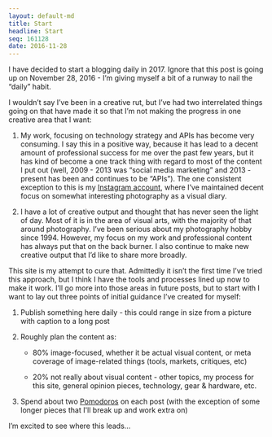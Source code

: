 ```yaml
---
layout: default-md
title: Start
headline: Start
seq: 161128
date: 2016-11-28
---
```


I have decided to start a blogging daily in 2017. Ignore that this post is going up on November 28, 2016 - I’m giving myself a bit of a runway to nail the “daily” habit.

I wouldn’t say I’ve been in a creative rut, but I’ve had two interrelated things going on that have made it so that I’m not making the progress in one creative area that I want:

  1. My work, focusing on technology strategy and APIs has become very consuming. I say this in a positive way, because it has lead to a decent amount of professional success for me over the past few years, but it has kind of become a one track thing with regard to most of the content I put out (well, 2009 - 2013 was “social media marketing” and 2013 - present has been and continues to be “APIs”). The one consistent exception to this is my [Instagram account](http://instagram.com/busse), where I’ve maintained decent focus on somewhat interesting photography as a visual diary.

  2. I have a lot of creative output and thought that has never seen the light of day. Most of it is in the area of visual arts, with the majority of that around photography. I’ve been serious about my photography hobby since 1994. However, my focus on my work and professional content has always put that on the back burner. I also continue to make new creative output that I’d like to share more broadly.

This site is my attempt to cure that. Admittedly it isn’t the first time I’ve tried this approach, but I think I have the tools and processes lined up now to make it work. I’ll go more into those areas in future posts, but to start with I want to lay out three points of initial guidance I’ve created for myself:

  1. Publish something here daily - this could range in size from a picture with caption to a long post

  2. Roughly plan the content as: 

      - 80% image-focused, whether it be actual visual content, or meta coverage of image-related things (tools, markets, critiques, etc)

      - 20% not really about visual content - other topics, my process for this site, general opinion pieces, technology, gear & hardware, etc.

  3. Spend about two [Pomodoros](https://en.wikipedia.org/wiki/Pomodoro_Technique) on each post (with the exception of some longer pieces that I'll break up and work extra on)

I’m excited to see where this leads…

